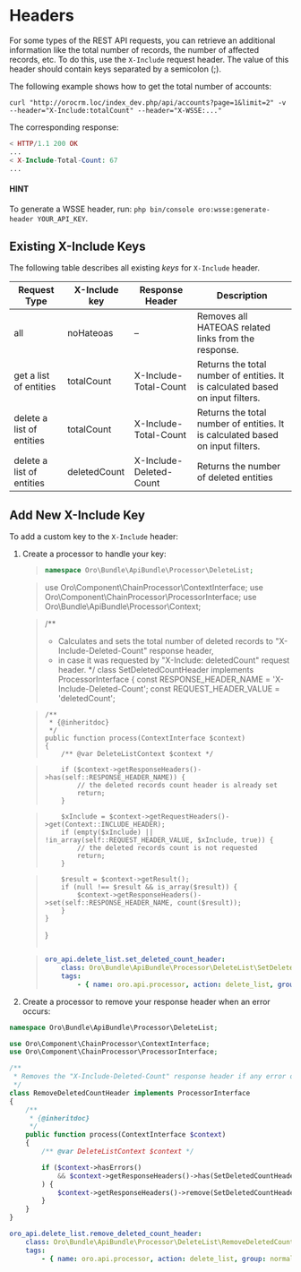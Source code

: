 <a id="web-api-headers"></a>

# Headers

For some types of the REST API requests, you can retrieve an additional information like the total number of records, the number of affected records, etc. To do this, use the `X-Include` request header. The value of this header should contain keys separated by a semicolon (;).

The following example shows how to get the total number of accounts:

```none
curl "http://orocrm.loc/index_dev.php/api/accounts?page=1&limit=2" -v --header="X-Include:totalCount" --header="X-WSSE:..."
```

The corresponding response:

```php
< HTTP/1.1 200 OK
...
< X-Include-Total-Count: 67
...
```

#### HINT
To generate a WSSE header, run: `php bin/console oro:wsse:generate-header YOUR_API_KEY`.

<a id="existing-x-include-keys"></a>

## Existing X-Include Keys

The following table describes all existing *keys* for `X-Include` header.

| Request Type              | X-Include key   | Response Header         | Description                                                                    |
|---------------------------|-----------------|-------------------------|--------------------------------------------------------------------------------|
| all                       | noHateoas       | –                       | Removes all HATEOAS related links from the response.                           |
| get a list of entities    | totalCount      | X-Include-Total-Count   | Returns the total number of entities. It is calculated based on input filters. |
| delete a list of entities | totalCount      | X-Include-Total-Count   | Returns the total number of entities. It is calculated based on input filters. |
| delete a list of entities | deletedCount    | X-Include-Deleted-Count | Returns the number of deleted entities                                         |

## Add New X-Include Key

To add a custom key to the `X-Include` header:

1. Create a processor to handle your key:
   > ```php
   > namespace Oro\Bundle\ApiBundle\Processor\DeleteList;

   > use Oro\Component\ChainProcessor\ContextInterface;
   > use Oro\Component\ChainProcessor\ProcessorInterface;
   > use Oro\Bundle\ApiBundle\Processor\Context;

   > /**
   >  * Calculates and sets the total number of deleted records to "X-Include-Deleted-Count" response header,
   >  * in case it was requested by "X-Include: deletedCount" request header.
   >  */
   > class SetDeletedCountHeader implements ProcessorInterface
   > {
   >     const RESPONSE_HEADER_NAME = 'X-Include-Deleted-Count';
   >     const REQUEST_HEADER_VALUE = 'deletedCount';

   >     /**
   >      * {@inheritdoc}
   >      */
   >     public function process(ContextInterface $context)
   >     {
   >         /** @var DeleteListContext $context */

   >         if ($context->getResponseHeaders()->has(self::RESPONSE_HEADER_NAME)) {
   >             // the deleted records count header is already set
   >             return;
   >         }

   >         $xInclude = $context->getRequestHeaders()->get(Context::INCLUDE_HEADER);
   >         if (empty($xInclude) || !in_array(self::REQUEST_HEADER_VALUE, $xInclude, true)) {
   >             // the deleted records count is not requested
   >             return;
   >         }

   >         $result = $context->getResult();
   >         if (null !== $result && is_array($result)) {
   >             $context->getResponseHeaders()->set(self::RESPONSE_HEADER_NAME, count($result));
   >         }
   >     }
   > }
   > ```

   > ```yaml
   > oro_api.delete_list.set_deleted_count_header:
   >     class: Oro\Bundle\ApiBundle\Processor\DeleteList\SetDeletedCountHeader
   >     tags:
   >         - { name: oro.api.processor, action: delete_list, group: delete_data, priority: -10 }
   > ```
2. Create a processor to remove your response header when an error occurs:

```php
namespace Oro\Bundle\ApiBundle\Processor\DeleteList;

use Oro\Component\ChainProcessor\ContextInterface;
use Oro\Component\ChainProcessor\ProcessorInterface;

/**
 * Removes the "X-Include-Deleted-Count" response header if any error occurs.
 */
class RemoveDeletedCountHeader implements ProcessorInterface
{
    /**
     * {@inheritdoc}
     */
    public function process(ContextInterface $context)
    {
        /** @var DeleteListContext $context */

        if ($context->hasErrors()
            && $context->getResponseHeaders()->has(SetDeletedCountHeader::RESPONSE_HEADER_NAME)
        ) {
            $context->getResponseHeaders()->remove(SetDeletedCountHeader::RESPONSE_HEADER_NAME);
        }
    }
}
```

```yaml
oro_api.delete_list.remove_deleted_count_header:
    class: Oro\Bundle\ApiBundle\Processor\DeleteList\RemoveDeletedCountHeader
    tags:
        - { name: oro.api.processor, action: delete_list, group: normalize_result, priority: 100 }
```
